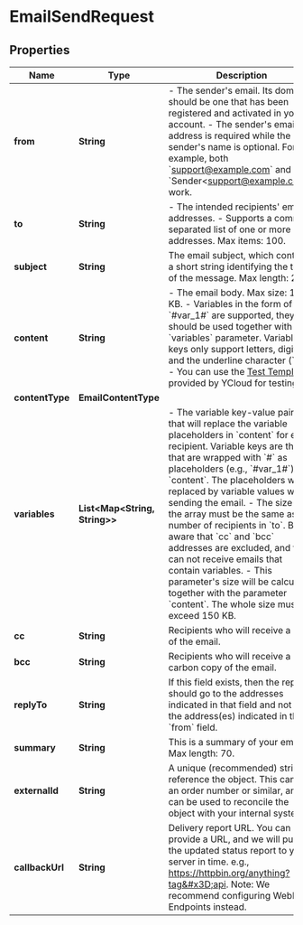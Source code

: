 

# EmailSendRequest


## Properties

| Name | Type | Description | Notes |
|------------ | ------------- | ------------- | -------------|
|**from** | **String** | - The sender&#39;s email. Its domain should be one that has been registered and activated in your account. - The sender&#39;s email address is required while the sender&#39;s name is optional. For example, both &#x60;support@example.com&#x60; and &#x60;Sender&lt;support@example.com&gt;&#x60; work. |  |
|**to** | **String** | - The intended recipients&#39; email addresses. - Supports a comma-separated list of one or more addresses. Max items: 100. |  |
|**subject** | **String** | The email subject, which contains a short string identifying the topic of the message. Max length: 255. |  |
|**content** | **String** | - The email body. Max size: 150 KB. - Variables in the form of &#x60;#var_1#&#x60; are supported, they should be used together with the &#x60;variables&#x60; parameter. Variable keys only support letters, digits, and the underline character (&#x60;_&#x60;). - You can use the [Test Templates](https://help.ycloud.com/en/articles/6006545) provided by YCloud for testing. |  |
|**contentType** | **EmailContentType** |  |  [optional] |
|**variables** | **List&lt;Map&lt;String, String&gt;&gt;** | - The variable key-value pairs that will replace the variable placeholders in &#x60;content&#x60; for each recipient. Variable keys are those that are wrapped with &#x60;#&#x60; as placeholders (e.g., &#x60;#var_1#&#x60;) in &#x60;content&#x60;. The placeholders will be replaced by variable values when sending the email. - The size of the array must be the same as the number of recipients in &#x60;to&#x60;. Be aware that &#x60;cc&#x60; and &#x60;bcc&#x60; addresses are excluded, and they can not receive emails that contain variables. - This parameter&#39;s size will be calculated together with the parameter &#x60;content&#x60;. The whole size must not exceed 150 KB. |  [optional] |
|**cc** | **String** | Recipients who will receive a copy of the email. |  [optional] |
|**bcc** | **String** | Recipients who will receive a blind carbon copy of the email. |  [optional] |
|**replyTo** | **String** | If this field exists, then the reply should go to the addresses indicated in that field and not to the address(es) indicated in the &#x60;from&#x60; field. |  [optional] |
|**summary** | **String** | This is a summary of your email. Max length: 70. |  [optional] |
|**externalId** | **String** | A unique (recommended) string to reference the object. This can be an order number or similar, and can be used to reconcile the object with your internal systems. |  [optional] |
|**callbackUrl** | **String** | Delivery report URL. You can provide a URL, and we will push the updated status report to your server in time. e.g., https://httpbin.org/anything?tag&#x3D;api. Note: We recommend configuring Webhook Endpoints instead. |  [optional] |



